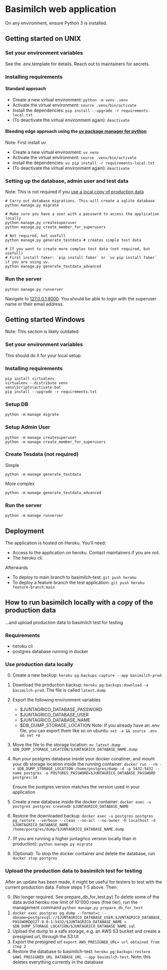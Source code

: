 # Basimilch web application

On any environment, ensure Python 3 is installed.

## Getting started on UNIX

### Set your environment variables

See the .env.template for details. Reach out to maintainers for secrets.

### Installing requirements

#### Standard approach

- Create a new virtual environment: `python -m venv .venv`
- Activate the virtual environment: `source .venv/bin/activate`
- Install the dependencies: `pip install --upgrade -r requirements-local.txt`
- (To deactivate the virtual environment again): `deactivate`

#### Bleeding edge approach using the [uv package manager for python](https://docs.astral.sh/uv/)

Note: First install uv

- Create a new virtual environment: `uv venv`
- Activate the virtual environment: `source .venv/bin/activate`
- Install the dependencies: `uv pip install -r requirements-local.txt`
- (To deactivate the virtual environment again): `deactivate`

### Setting up the database, admin user and test data

Note: This is not required if you [use a local copy of production data](#how-to-run-basimilch-locally-with-a-copy-of-the-production-data)

    # Carry out database migrations. This will create a sqlite database
    python manage.py migrate

    # Make sure you have a user with a passowrd to access the application locally
    python manage.py createsuperuser
    python manage.py create_member_for_superusers
    
    # Not required, but usefull
    python manage.py generate_testdata # creates simple test data
    
    # If you want to create more complex test data (not required, but usefull)
    # First install faker: `pip install faker` or `uv pip install faker` if you are using uv.
    python manage.py generate_testdata_advanced

### Run the server

    python manage.py runserver

Navigate to [127.0.0.1:8000](127.0.0.1:8000). You should be able to login with the superuser name or their email address.

## Getting started Windows

Note: This section is likely outdated

### Set your environment variables

This should do it for your local setup:

### Installing requirements

    pip install virtualenv
    virtualenv --distribute venv
    venv\Scripts\activate.bat
    pip install --upgrade -r requirements.txt

### Setup DB

    python -m manage migrate

### Setup Admin User

    python -m manage createsuperuser
    python -m manage create_member_for_superusers

### Create Tesdata (not required)

Simple

    python -m manage generate_testdata

More complex

    python -m manage generate_testdata_advanced

### Run the server

    python -m manage runserver

## Deployment

The application is hosted on Heroku. You'll need:

- Access to the application on heroku. Contact maintainers if you are not.
- The heroku cli.

Afterwards

- To deploy to main branch to basimilch-test: `git push heroku`
- To deploy a feature branch the test application: `git push heroku feature-branch:main`

## How to run basimilch locally with a copy of the production data

...and upload production data to basimilch test for testing

### Requirements

- heroku cli
- postgres database running in docker

### Use production data locally

0. Create a new backup: `heroku pg:backups:capture --app basimilch-prod`

1. Download the production backup: `heroku pg:backups:download -a basimilch-prod`. The file is called `latest.dump`

2. Export the following environment variables
    - $JUNTAGRICO_DATABASE_PASSWORD
    - $JUNTAGRICO_DATABASE_USER
    - $JUNTAGRICO_DATABASE_NAME
    - $DB_DUMP_STORAGE_LOCATION
Note: If you already have an .env file, you can export them like so on ubuntu:  `set -a && source .env && set +a`

3. Move the file to the storage location:
`mv latest.dump $DB_DUMP_STORAGE_LOCATION/$JUNTAGRICO_DATABASE_NAME.dump`

4. Run your postgres database inside your docker conatiner, and mount your db storage location inside the running container: `docker run --rm -v $DB_DUMP_STORAGE_LOCATION:/home/postgres/dump -d -p 5432:5432 --name postgres -e POSTGRES_PASSWORD=$JUNTAGRICO_DATABASE_PASSWORD postgres:14`

   Ensure the postgres version matches the version used in your application

5. Create a new database inside the docker container: `docker exec -u postgres postgres createdb $JUNTAGRICO_DATABASE_NAME`
6. Restore the downloaded backup: `docker exec -u postgres postgres pg_restore --verbose --clean --no-acl --no-owner -h localhost -d $JUNTAGRICO_DATABASE_NAME /home/postgres/dump/$JUNTAGRICO_DATABASE_NAME.dump`
7. (If you are running a higher juntagrico version locally than in production): `python manage.py migrate`
8. (Optional): To stop the docker container and delete the database, run `docker stop postgres`

### Upload the production data to basimilch test for testing

After an update has been made, it might be useful for testers to test with the current production data. Follow steps 1-5 above. Then:

0. (No longer required. See prepare_db_for_test.py) To delete some of the data avoid heroku row limit of 10'000 rows (free tier), run the management command `python manage.py prepare_db_for_test`
1. `docker exec postgres pg_dump --format=c --dbname=postgresql://$JUNTAGRICO_DATABASE_USER:$JUNTAGRICO_DATABASE_PASSWORD@127.0.0.1:5432/$JUNTAGRICO_DATABASE_NAME > $DB_DUMP_STORAGE_LOCATION/$JUNTAGRICO_DATABASE_NAME.sql`
2. Upload the dump to a safe storage, e.g. an AWS S3 bucket and create a presigned url, through the S3 UI
3. Export the presigned url `export AWS_PRESIGNED_URL= url obtained from step 2`
4. Restore the database to basimilch-test: `heroku pg:backups:restore $AWS_PRESIGNED_URL DATABASE_URL --app basimilch-test`. Note: this deletes everything currently in the database
